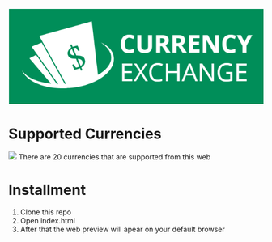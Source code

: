 ![](https://github.com/asemshaath/Currency-Exchange/blob/main/logo.png)
# Supported Currencies #
![](https://github.com/asemshaath/Currency-Exchange/images/amChart.png)
There are 20 currencies that are supported from this web
# Installment #
1) Clone this repo
2) Open index.html
3) After that the web preview will apear on your default browser


